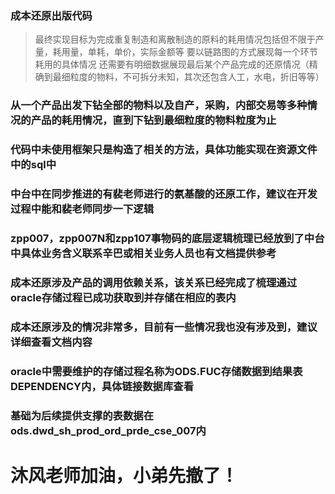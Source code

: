### 成本还原出版代码
>最终实现目标为完成重复制造和离散制造的原料的耗用情况包括但不限于产量，耗用量，单耗，单价，实际金额等
>要以链路图的方式展现每一个环节耗用的具体情况
>还需要有明细数据展现最后某个产品完成的还原情况（精确到最细粒度的物料，不可拆分未知，其次还包含人工，水电，折旧等等）

### 从一个产品出发下钻全部的物料以及自产，采购，内部交易等多种情况的产品的耗用情况，直到下钻到最细粒度的物料粒度为止

### 代码中未使用框架只是构造了相关的方法，具体功能实现在资源文件中的sql中

### 中台中在同步推进的有裴老师进行的氨基酸的还原工作，建议在开发过程中能和裴老师同步一下逻辑

### zpp007，zpp007N和zpp107事物码的底层逻辑梳理已经放到了中台中具体业务含义联系辛巴或相关业务人员也有文档提供参考

### 成本还原涉及产品的调用依赖关系，该关系已经完成了梳理通过oracle存储过程已成功获取到并存储在相应的表内

### 成本还原涉及的情况非常多，目前有一些情况我也没有涉及到，建议详细查看文档内容

### oracle中需要维护的存储过程名称为ODS.FUC存储数据到结果表DEPENDENCY内，具体链接数据库查看

### 基础为后续提供支撑的表数据在ods.dwd_sh_prod_ord_prde_cse_007内


# 沐风老师加油，小弟先撤了！
